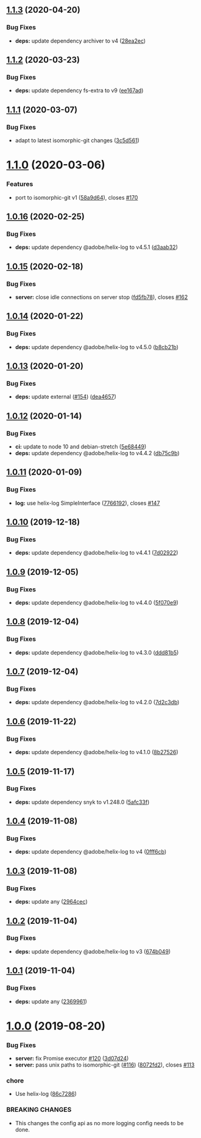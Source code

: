 ## [1.1.3](https://github.com/adobe/git-server/compare/v1.1.2...v1.1.3) (2020-04-20)


### Bug Fixes

* **deps:** update dependency archiver to v4 ([28ea2ec](https://github.com/adobe/git-server/commit/28ea2ec4a7fea85637f96c4989e4d396b739c0f0))

## [1.1.2](https://github.com/adobe/git-server/compare/v1.1.1...v1.1.2) (2020-03-23)


### Bug Fixes

* **deps:** update dependency fs-extra to v9 ([ee167ad](https://github.com/adobe/git-server/commit/ee167ad36474b6d14aba540443776495cb285ae2))

## [1.1.1](https://github.com/adobe/git-server/compare/v1.1.0...v1.1.1) (2020-03-07)


### Bug Fixes

* adapt to latest isomorphic-git changes ([3c5d561](https://github.com/adobe/git-server/commit/3c5d5610e457a3f8bb439053f047a9bdedacddaa))

# [1.1.0](https://github.com/adobe/git-server/compare/v1.0.16...v1.1.0) (2020-03-06)


### Features

* port to isomorphic-git v1 ([58a9d64](https://github.com/adobe/git-server/commit/58a9d644c4383c2cce062aaeaab1daab19991376)), closes [#170](https://github.com/adobe/git-server/issues/170)

## [1.0.16](https://github.com/adobe/git-server/compare/v1.0.15...v1.0.16) (2020-02-25)


### Bug Fixes

* **deps:** update dependency @adobe/helix-log to v4.5.1 ([d3aab32](https://github.com/adobe/git-server/commit/d3aab32cd975e2be8678880614117a9cacd95075))

## [1.0.15](https://github.com/adobe/git-server/compare/v1.0.14...v1.0.15) (2020-02-18)


### Bug Fixes

* **server:** close idle connections on server stop ([fd5fb78](https://github.com/adobe/git-server/commit/fd5fb78026f20e7a30fd2b84d911627f2caaa254)), closes [#162](https://github.com/adobe/git-server/issues/162)

## [1.0.14](https://github.com/adobe/git-server/compare/v1.0.13...v1.0.14) (2020-01-22)


### Bug Fixes

* **deps:** update dependency @adobe/helix-log to v4.5.0 ([b8cb21b](https://github.com/adobe/git-server/commit/b8cb21b0903eafee32a53212720d57cda0d6bf7f))

## [1.0.13](https://github.com/adobe/git-server/compare/v1.0.12...v1.0.13) (2020-01-20)


### Bug Fixes

* **deps:** update external ([#154](https://github.com/adobe/git-server/issues/154)) ([dea4657](https://github.com/adobe/git-server/commit/dea4657c0235d15f3ee215737d2173dede7c966f))

## [1.0.12](https://github.com/adobe/git-server/compare/v1.0.11...v1.0.12) (2020-01-14)


### Bug Fixes

* **ci:** update to node 10 and debian-stretch ([5e68449](https://github.com/adobe/git-server/commit/5e684490410f9cc8484452ddb6c910ebb7a9f596))
* **deps:** update dependency @adobe/helix-log to v4.4.2 ([db75c9b](https://github.com/adobe/git-server/commit/db75c9bbf39d40be6000c62605e10083d2adb68a))

## [1.0.11](https://github.com/adobe/git-server/compare/v1.0.10...v1.0.11) (2020-01-09)


### Bug Fixes

* **log:** use helix-log SimpleInterface ([7766192](https://github.com/adobe/git-server/commit/7766192018ba11d4f150df730e1681dd1c01d69d)), closes [#147](https://github.com/adobe/git-server/issues/147)

## [1.0.10](https://github.com/adobe/git-server/compare/v1.0.9...v1.0.10) (2019-12-18)


### Bug Fixes

* **deps:** update dependency @adobe/helix-log to v4.4.1 ([7d02922](https://github.com/adobe/git-server/commit/7d0292292fd0f1723abf7ed1c6f33b15b163d633))

## [1.0.9](https://github.com/adobe/git-server/compare/v1.0.8...v1.0.9) (2019-12-05)


### Bug Fixes

* **deps:** update dependency @adobe/helix-log to v4.4.0 ([5f070e9](https://github.com/adobe/git-server/commit/5f070e91324984b6b7c9aaf040c956d1ed798950))

## [1.0.8](https://github.com/adobe/git-server/compare/v1.0.7...v1.0.8) (2019-12-04)


### Bug Fixes

* **deps:** update dependency @adobe/helix-log to v4.3.0 ([ddd81b5](https://github.com/adobe/git-server/commit/ddd81b5499351cb7bce203e9ab770b89fac2b644))

## [1.0.7](https://github.com/adobe/git-server/compare/v1.0.6...v1.0.7) (2019-12-04)


### Bug Fixes

* **deps:** update dependency @adobe/helix-log to v4.2.0 ([7d2c3db](https://github.com/adobe/git-server/commit/7d2c3db87a49b67b724e726dd179bc8cf2b8ad79))

## [1.0.6](https://github.com/adobe/git-server/compare/v1.0.5...v1.0.6) (2019-11-22)


### Bug Fixes

* **deps:** update dependency @adobe/helix-log to v4.1.0 ([8b27526](https://github.com/adobe/git-server/commit/8b275265402de1d94143dc6d2bf668a485bd5534))

## [1.0.5](https://github.com/adobe/git-server/compare/v1.0.4...v1.0.5) (2019-11-17)


### Bug Fixes

* **deps:** update dependency snyk to v1.248.0 ([5afc33f](https://github.com/adobe/git-server/commit/5afc33fdc2bb5a6576b74a017962e8971ce0f66d))

## [1.0.4](https://github.com/adobe/git-server/compare/v1.0.3...v1.0.4) (2019-11-08)


### Bug Fixes

* **deps:** update dependency @adobe/helix-log to v4 ([0fff6cb](https://github.com/adobe/git-server/commit/0fff6cbafa770b797ca3eb96e113cff642b3d16e))

## [1.0.3](https://github.com/adobe/git-server/compare/v1.0.2...v1.0.3) (2019-11-08)


### Bug Fixes

* **deps:** update any ([2964cec](https://github.com/adobe/git-server/commit/2964cecd72945d9f0414436b12c0d89411afe5c8))

## [1.0.2](https://github.com/adobe/git-server/compare/v1.0.1...v1.0.2) (2019-11-04)


### Bug Fixes

* **deps:** update dependency @adobe/helix-log to v3 ([674b049](https://github.com/adobe/git-server/commit/674b049d57f8ad949d641c4e47a44740b6808d5f))

## [1.0.1](https://github.com/adobe/git-server/compare/v1.0.0...v1.0.1) (2019-11-04)


### Bug Fixes

* **deps:** update any ([2369961](https://github.com/adobe/git-server/commit/236996146cf6115d971dfb612aa405d6a465f02f))

# [1.0.0](https://github.com/adobe/git-server/compare/v0.9.18...v1.0.0) (2019-08-20)


### Bug Fixes

* **server:** fix Promise executor [#120](https://github.com/adobe/git-server/issues/120) ([3d07d24](https://github.com/adobe/git-server/commit/3d07d24))
* **server:** pass unix paths to isomorphic-git ([#116](https://github.com/adobe/git-server/issues/116)) ([8072fd2](https://github.com/adobe/git-server/commit/8072fd2)), closes [#113](https://github.com/adobe/git-server/issues/113)


### chore

* Use helix-log ([86c7286](https://github.com/adobe/git-server/commit/86c7286))


### BREAKING CHANGES

* This changes the config api as no more logging config needs to be done.
